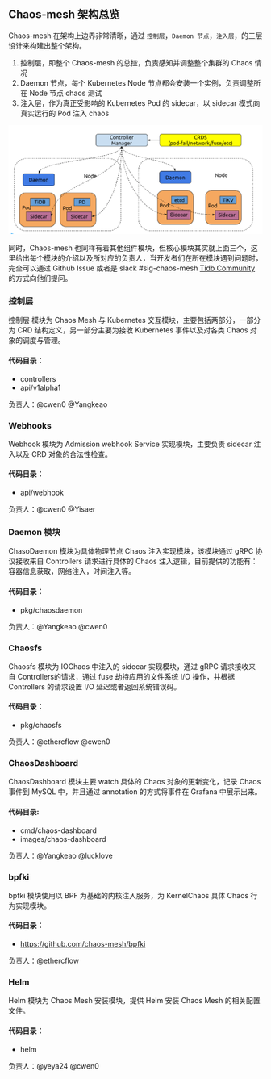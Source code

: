 ## Chaos-mesh 架构总览

Chaos-mesh 在架构上边界非常清晰，通过 `控制层`，`Daemon 节点`，`注入层`，的三层设计来构建出整个架构。

1. 控制层，即整个 Chaos-mesh 的总控，负责感知并调整整个集群的 Chaos 情况
2. Daemon 节点，每个 Kubernetes Node 节点都会安装一个实例，负责调整所在 Node 节点 chaos 测试
3. 注入层，作为真正受影响的 Kubernetes Pod 的 sidecar，以 sidecar 模式向真实运行的 Pod 注入 chaos

![](./images/chaos-mesh-overview.png)


同时，Chaos-mesh 也同样有着其他组件模块，但核心模块其实就上面三个，这里给出每个模块的介绍以及所对应的负责人，当开发者们在所在模块遇到问题时，完全可以通过 Github Issue 或者是 slack #sig-chaos-mesh [Tidb Community](tidbcommunity.slack.com) 的方式向他们提问。

### 控制层  

控制层 模块为 Chaos Mesh 与 Kubernetes 交互模块，主要包括两部分，一部分为 CRD 结构定义，另一部分主要为接收 Kubernetes 事件以及对各类 Chaos 对象的调度与管理。

#### 代码目录：

- controllers 
- api/v1alpha1

负责人：@cwen0 @Yangkeao 

### Webhooks  

Webhook 模块为 Admission webhook Service 实现模块，主要负责 sidecar 注入以及 CRD 对象的合法性检查。 

#### 代码目录：

- api/webhook

负责人：@cwen0 @Yisaer

### Daemon 模块

ChasoDaemon 模块为具体物理节点 Chaos 注入实现模块，该模块通过 gRPC 协议接收来自 Controllers 请求进行具体的 Chaos 注入逻辑，目前提供的功能有： 容器信息获取，网络注入，时间注入等。 

#### 代码目录：

- pkg/chaosdaemon

负责人：@Yangkeao @cwen0 

### Chaosfs   

Chaosfs 模块为 IOChaos 中注入的 sidecar 实现模块，通过 gRPC 请求接收来自 Controllers的请求，通过 fuse 劫持应用的文件系统 I/O 操作，并根据 Controllers 的请求设置 I/O 延迟或者返回系统错误码。 

#### 代码目录：

- pkg/chaosfs

负责人：@ethercflow @cwen0 

### ChaosDashboard   

ChaosDashboard 模块主要 watch 具体的 Chaos 对象的更新变化，记录 Chaos 事件到 MySQL 中，并且通过 annotation 的方式将事件在 Grafana 中展示出来。 

#### 代码目录:

- cmd/chaos-dashboard
- images/chaos-dashboard

负责人：@Yangkeao @lucklove 

### bpfki 

bpfki 模块使用以 BPF 为基础的内核注入服务，为 KernelChaos 具体 Chaos 行为实现模块。 

#### 代码目录：

- https://github.com/chaos-mesh/bpfki

负责人：@ethercflow 

### Helm 

Helm 模块为 Chaos Mesh 安装模块，提供 Helm 安装 Chaos Mesh 的相关配置文件。 

#### 代码目录：

- helm

负责人：@yeya24 @cwen0